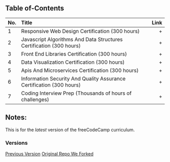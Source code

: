 ## Table of-Contents

No. | Title | Link
| ------------- |:-------------| -----:|
1 | Responsive Web Design Certification (300 hours) | +  
2 | Javascript Algorithms And Data Structures Certification (300 hours) | +
3 | Front End Libraries Certification (300 hours) | +
4 | Data Visualization Certification (300 hours) | +
5 | Apis And Microservices Certification (300 hours) | +
6 | Information Security And Quality Assurance Certification (300 hours) | +
7 | Coding Interview Prep (Thousands of hours of challenges) | +

## Notes:

This is for the *latest* version of the freeCodeCamp curriculum.

### Versions

  [Previous Version](https://github.com/profoundhub/FCC-Work/)
  [Original Repo We Forked](https://github.com/profoundhub/New-FCC-2018/) 
